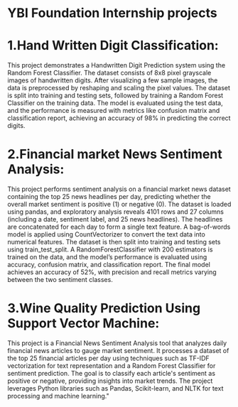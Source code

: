# YBI Foundation Internship projects
# 1.Hand Written Digit Classification:
This project demonstrates a Handwritten Digit Prediction system using the Random Forest Classifier. The dataset consists of 8x8 pixel grayscale images of handwritten digits. After visualizing a few sample images, the data is preprocessed by reshaping and scaling the pixel values. The dataset is split into training and testing sets, followed by training a Random Forest Classifier on the training data. The model is evaluated using the test data, and the performance is measured with metrics like confusion matrix and classification report, achieving an accuracy of 98% in predicting the correct digits.
# 2.Financial market News Sentiment Analysis:
This project performs sentiment analysis on a financial market news dataset containing the top 25 news headlines per day, predicting whether the overall market sentiment is positive (1) or negative (0). The dataset is loaded using pandas, and exploratory analysis reveals 4101 rows and 27 columns (including a date, sentiment label, and 25 news headlines). The headlines are concatenated for each day to form a single text feature. A bag-of-words model is applied using CountVectorizer to convert the text data into numerical features. The dataset is then split into training and testing sets using train_test_split. A RandomForestClassifier with 200 estimators is trained on the data, and the model’s performance is evaluated using accuracy, confusion matrix, and classification report. The final model achieves an accuracy of 52%, with precision and recall metrics varying between the two sentiment classes.
# 3.Wine Quality Prediction Using Support Vector Machine:
This project is a Financial News Sentiment Analysis tool that analyzes daily financial news articles to gauge market sentiment. It processes a dataset of the top 25 financial articles per day using techniques such as TF-IDF vectorization for text representation and a Random Forest Classifier for sentiment prediction. The goal is to classify each article's sentiment as positive or negative, providing insights into market trends. The project leverages Python libraries such as Pandas, Scikit-learn, and NLTK for text processing and machine learning."
